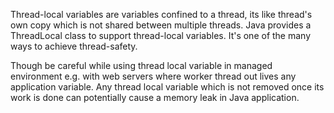 Thread-local variables are variables confined to a thread, its like
thread's own copy which is not shared between multiple threads. Java
provides a ThreadLocal class to support thread-local variables. It's
one of the many ways to achieve thread-safety.

Though be careful while using thread local variable in managed
environment e.g. with web servers where worker thread out lives any
application variable. Any thread local variable which is not removed
once its work is done can potentially cause a memory leak in Java
application.